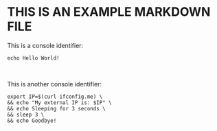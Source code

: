 # THIS IS AN EXAMPLE MARKDOWN FILE

This is a console identifier:  
```console
echo Hello World!
```

<br/>

This is another console identifier:  
```console
export IP=$(curl ifconfig.me) \
&& echo "My external IP is: $IP" \
&& echo Sleeping for 3 seconds \
&& sleep 3 \
&& echo Goodbye!
```


